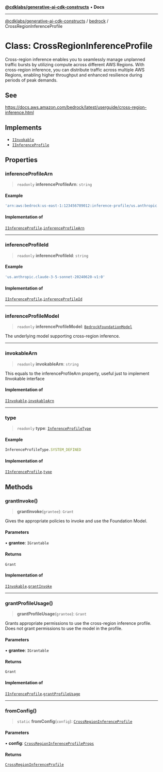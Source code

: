 [**@cdklabs/generative-ai-cdk-constructs**](../../../README.md) • **Docs**

***

[@cdklabs/generative-ai-cdk-constructs](../../../README.md) / [bedrock](../README.md) / CrossRegionInferenceProfile

# Class: CrossRegionInferenceProfile

Cross-region inference enables you to seamlessly manage unplanned traffic
bursts by utilizing compute across different AWS Regions. With cross-region
inference, you can distribute traffic across multiple AWS Regions, enabling
higher throughput and enhanced resilience during periods of peak demands.

## See

https://docs.aws.amazon.com/bedrock/latest/userguide/cross-region-inference.html

## Implements

- [`IInvokable`](../interfaces/IInvokable.md)
- [`IInferenceProfile`](../interfaces/IInferenceProfile.md)

## Properties

### inferenceProfileArn

> `readonly` **inferenceProfileArn**: `string`

#### Example

```ts
'arn:aws:bedrock:us-east-1:123456789012:inference-profile/us.anthropic.claude-3-5-sonnet-20240620-v1:0'
```

#### Implementation of

[`IInferenceProfile`](../interfaces/IInferenceProfile.md).[`inferenceProfileArn`](../interfaces/IInferenceProfile.md#inferenceprofilearn)

***

### inferenceProfileId

> `readonly` **inferenceProfileId**: `string`

#### Example

```ts
'us.anthropic.claude-3-5-sonnet-20240620-v1:0'
```

#### Implementation of

[`IInferenceProfile`](../interfaces/IInferenceProfile.md).[`inferenceProfileId`](../interfaces/IInferenceProfile.md#inferenceprofileid)

***

### inferenceProfileModel

> `readonly` **inferenceProfileModel**: [`BedrockFoundationModel`](BedrockFoundationModel.md)

The underlying model supporting cross-region inference.

***

### invokableArn

> `readonly` **invokableArn**: `string`

This equals to the inferenceProfileArn property, useful just to implement IInvokable interface

#### Implementation of

[`IInvokable`](../interfaces/IInvokable.md).[`invokableArn`](../interfaces/IInvokable.md#invokablearn)

***

### type

> `readonly` **type**: [`InferenceProfileType`](../enumerations/InferenceProfileType.md)

#### Example

```ts
InferenceProfileType.SYSTEM_DEFINED
```

#### Implementation of

[`IInferenceProfile`](../interfaces/IInferenceProfile.md).[`type`](../interfaces/IInferenceProfile.md#type)

## Methods

### grantInvoke()

> **grantInvoke**(`grantee`): `Grant`

Gives the appropriate policies to invoke and use the Foundation Model.

#### Parameters

• **grantee**: `IGrantable`

#### Returns

`Grant`

#### Implementation of

[`IInvokable`](../interfaces/IInvokable.md).[`grantInvoke`](../interfaces/IInvokable.md#grantinvoke)

***

### grantProfileUsage()

> **grantProfileUsage**(`grantee`): `Grant`

Grants appropriate permissions to use the cross-region inference profile.
Does not grant permissions to use the model in the profile.

#### Parameters

• **grantee**: `IGrantable`

#### Returns

`Grant`

#### Implementation of

[`IInferenceProfile`](../interfaces/IInferenceProfile.md).[`grantProfileUsage`](../interfaces/IInferenceProfile.md#grantprofileusage)

***

### fromConfig()

> `static` **fromConfig**(`config`): [`CrossRegionInferenceProfile`](CrossRegionInferenceProfile.md)

#### Parameters

• **config**: [`CrossRegionInferenceProfileProps`](../interfaces/CrossRegionInferenceProfileProps.md)

#### Returns

[`CrossRegionInferenceProfile`](CrossRegionInferenceProfile.md)
